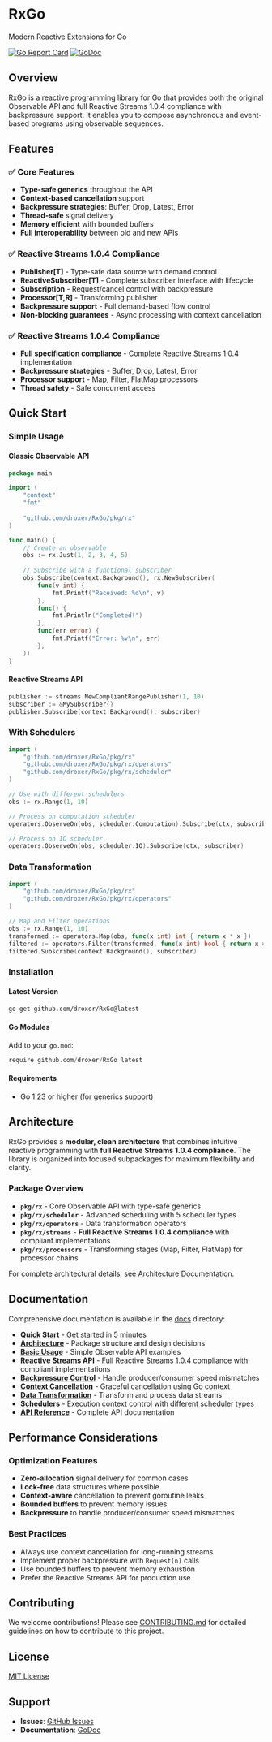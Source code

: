 # RxGo

Modern Reactive Extensions for Go

[![Go Report Card](https://goreportcard.com/badge/github.com/droxer/RxGo)](https://goreportcard.com/report/github.com/droxer/RxGo)
[![GoDoc](https://godoc.org/github.com/droxer/RxGo?status.svg)](https://godoc.org/github.com/droxer/RxGo)

## Overview

RxGo is a reactive programming library for Go that provides both the original Observable API and full Reactive Streams 1.0.4 compliance with backpressure support. It enables you to compose asynchronous and event-based programs using observable sequences.

## Features

### **✅ Core Features**
- **Type-safe generics** throughout the API
- **Context-based cancellation** support
- **Backpressure strategies**: Buffer, Drop, Latest, Error
- **Thread-safe** signal delivery
- **Memory efficient** with bounded buffers
- **Full interoperability** between old and new APIs

### **✅ Reactive Streams 1.0.4 Compliance**
- **Publisher[T]** - Type-safe data source with demand control
- **ReactiveSubscriber[T]** - Complete subscriber interface with lifecycle
- **Subscription** - Request/cancel control with backpressure
- **Processor[T,R]** - Transforming publisher
- **Backpressure support** - Full demand-based flow control
- **Non-blocking guarantees** - Async processing with context cancellation

### **✅ Reactive Streams 1.0.4 Compliance**
- **Full specification compliance** - Complete Reactive Streams 1.0.4 implementation
- **Backpressure strategies** - Buffer, Drop, Latest, Error
- **Processor support** - Map, Filter, FlatMap processors
- **Thread safety** - Safe concurrent access

## Quick Start

### Simple Usage

#### Classic Observable API
```go
package main

import (
    "context"
    "fmt"
    
    "github.com/droxer/RxGo/pkg/rx"
)

func main() {
    // Create an observable
    obs := rx.Just(1, 2, 3, 4, 5)
    
    // Subscribe with a functional subscriber
    obs.Subscribe(context.Background(), rx.NewSubscriber(
        func(v int) {
            fmt.Printf("Received: %d\n", v)
        },
        func() {
            fmt.Println("Completed!")
        },
        func(err error) {
            fmt.Printf("Error: %v\n", err)
        },
    ))
}
```

#### Reactive Streams API
```go
publisher := streams.NewCompliantRangePublisher(1, 10)
subscriber := &MySubscriber{}
publisher.Subscribe(context.Background(), subscriber)
```

### With Schedulers

```go
import (
	"github.com/droxer/RxGo/pkg/rx"
	"github.com/droxer/RxGo/pkg/rx/operators"
	"github.com/droxer/RxGo/pkg/rx/scheduler"
)

// Use with different schedulers
obs := rx.Range(1, 10)

// Process on computation scheduler
operators.ObserveOn(obs, scheduler.Computation).Subscribe(ctx, subscriber)

// Process on IO scheduler
operators.ObserveOn(obs, scheduler.IO).Subscribe(ctx, subscriber)
```

### Data Transformation

```go
import (
	"github.com/droxer/RxGo/pkg/rx"
	"github.com/droxer/RxGo/pkg/rx/operators"
)

// Map and Filter operations
obs := rx.Range(1, 10)
transformed := operators.Map(obs, func(x int) int { return x * x })
filtered := operators.Filter(transformed, func(x int) bool { return x > 10 })
filtered.Subscribe(context.Background(), subscriber)
```

### Installation

#### Latest Version
```bash
go get github.com/droxer/RxGo@latest
```

#### Go Modules
Add to your `go.mod`:
```go
require github.com/droxer/RxGo latest
```

#### Requirements
- Go 1.23 or higher (for generics support)

## Architecture

RxGo provides a **modular, clean architecture** that combines intuitive reactive programming with **full Reactive Streams 1.0.4 compliance**. The library is organized into focused subpackages for maximum flexibility and clarity.

### Package Overview
- **`pkg/rx`** - Core Observable API with type-safe generics
- **`pkg/rx/scheduler`** - Advanced scheduling with 5 scheduler types
- **`pkg/rx/operators`** - Data transformation operators
- **`pkg/rx/streams`** - **Full Reactive Streams 1.0.4 compliance** with compliant implementations
- **`pkg/rx/processors`** - Transforming stages (Map, Filter, FlatMap) for processor chains

For complete architectural details, see [Architecture Documentation](./docs/architecture.md).

## Documentation

Comprehensive documentation is available in the [docs](./docs/) directory:

- **[Quick Start](./docs/quick-start.md)** - Get started in 5 minutes
- **[Architecture](./docs/architecture.md)** - Package structure and design decisions
- **[Basic Usage](./docs/basic-usage.md)** - Simple Observable API examples
- **[Reactive Streams API](./docs/reactive-streams.md)** - Full Reactive Streams 1.0.4 compliance with compliant implementations
- **[Backpressure Control](./docs/backpressure.md)** - Handle producer/consumer speed mismatches
- **[Context Cancellation](./docs/context-cancellation.md)** - Graceful cancellation using Go context
- **[Data Transformation](./docs/data-transformation.md)** - Transform and process data streams
- **[Schedulers](./docs/schedulers.md)** - Execution context control with different scheduler types
- **[API Reference](./docs/api-reference.md)** - Complete API documentation
## Performance Considerations

### Optimization Features
- **Zero-allocation** signal delivery for common cases
- **Lock-free** data structures where possible
- **Context-aware** cancellation to prevent goroutine leaks
- **Bounded buffers** to prevent memory issues
- **Backpressure** to handle producer/consumer speed mismatches

### Best Practices
- Always use context cancellation for long-running streams
- Implement proper backpressure with `Request(n)` calls
- Use bounded buffers to prevent memory exhaustion
- Prefer the Reactive Streams API for production use

## Contributing

We welcome contributions! Please see [CONTRIBUTING.md](./CONTRIBUTING.md) for detailed guidelines on how to contribute to this project.

## License

[MIT License](./LICENSE)

## Support

- **Issues**: [GitHub Issues](https://github.com/droxer/RxGo/issues)
- **Documentation**: [GoDoc](https://godoc.org/github.com/droxer/RxGo)
